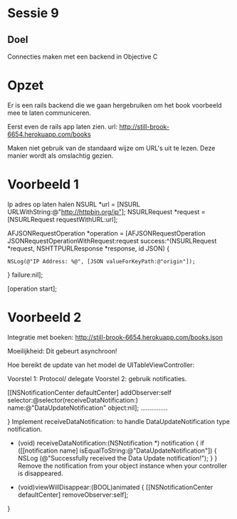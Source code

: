# Sessie 9

## Doel
Connecties maken met een backend in Objective C


# Opzet
Er is een rails backend die we gaan hergebruiken om het book voorbeeld mee te laten communiceren. 

Eerst even de rails app laten zien. 
url: http://still-brook-6654.herokuapp.com/books

Maken niet gebruik van de standaard wijze om URL's uit te lezen. Deze manier wordt als omslachtig gezien. 

# Voorbeeld 1
Ip adres op laten halen
NSURL *url = [NSURL URLWithString:@"http://httpbin.org/ip"];
NSURLRequest *request = [NSURLRequest requestWithURL:url];
    
AFJSONRequestOperation *operation = [AFJSONRequestOperation JSONRequestOperationWithRequest:request success:^(NSURLRequest *request, NSHTTPURLResponse *response, id JSON) {
        
    NSLog(@"IP Address: %@", [JSON valueForKeyPath:@"origin"]);
} failure:nil];
    
[operation start];



# Voorbeeld 2
Integratie met boeken: http://still-brook-6654.herokuapp.com/books.json

Moeilijkheid: Dit gebeurt asynchroon!

Hoe bereikt de update van het model de UITableViewController:

Voorstel 1: Protocol/ delegate
Voorstel 2: gebruik notificaties. 

  [[NSNotificationCenter defaultCenter] addObserver:self
                                             selector:@selector(receiveDataNotification:) 
                                                 name:@"DataUpdateNotification"
                                               object:nil];
   ...............

}
Implement receiveDataNotification: to handle DataUpdateNotification type notification.

- (void) receiveDataNotification:(NSNotification *) notification
{
     if ([[notification name] isEqualToString:@"DataUpdateNotification"])
     {
        NSLog (@"Successfully received the Data Update notification!");
     }
}
Remove the notification from your object instance when your controller is disappeared.

- (void)viewWillDisappear:(BOOL)animated 
{
    [[NSNotificationCenter defaultCenter] removeObserver:self];

}